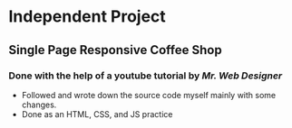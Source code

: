 # Independent Project

## Single Page Responsive Coffee Shop

### Done with the help of a youtube tutorial by _Mr. Web Designer_

- Followed and wrote down the source code myself mainly with some changes.
- Done as an HTML, CSS, and JS practice
